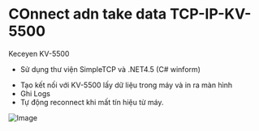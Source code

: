 # COnnect adn take data TCP-IP-KV-5500
Keceyen KV-5500
* Sử dụng thư viện SimpleTCP và .NET4.5 (C# winform)
- Tạo kết nối với KV-5500 lấy dữ liệu trong máy và in ra màn hình
- Ghi Logs
- Tự động reconnect khi mất tín hiệu từ máy.

![Image](https://github.com/user-attachments/assets/a1dbf68d-3051-4c81-a5ee-22af327107c2)
